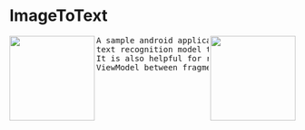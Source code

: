 # ImageToText

<image src="./snapshot1.png" width=150 align="left"/>

<image src="./snapshot2.png" width=150 align="right"/>

<pre>
A sample android application that leverages the ml-kit library's 
text recognition model to obtain text from an image. 
It is also helpful for reviewing the concept of a shared 
ViewModel between fragments.
</pre>
